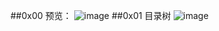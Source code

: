 ##0x00 预览：
![image](https://github.com/0x024/PRT/blob/master/raw/temp/exp.png)
##0x01 目录树
![image](https://github.com/0x024/PRT/blob/master/raw/temp/tree.png)
